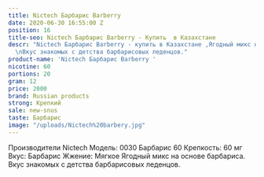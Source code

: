 ```yaml
---
title: Nictech Барбарис Barberry
date: 2020-06-30 16:55:00 Z
position: 16
title-seo: Nictech Барбарис Barberry - Купить  в Казахстане
descr: "Nictech Барбарис Barberry - купить в Казахстане ,Ягодный микс на основе барбариса.
  \nВкус знакомых с детства барбарисовых леденцов."
product-name: 'Nictech Барбарис Barberry '
nicotine: 60
portions: 20
gram: 12
price: 2000
brand: Russian products
strong: Крепкий
sale: new-snus
taste: Барбарис
image: "/uploads/Nictech%20barbery.jpg"
---
```


Производители Nictech
Модель: 0030 Барбарис 60
Крепкость: 60 мг
Вкус: Барбарис
Жжение: Мягкое
Ягодный микс на основе барбариса. 
Вкус знакомых с детства барбарисовых леденцов.